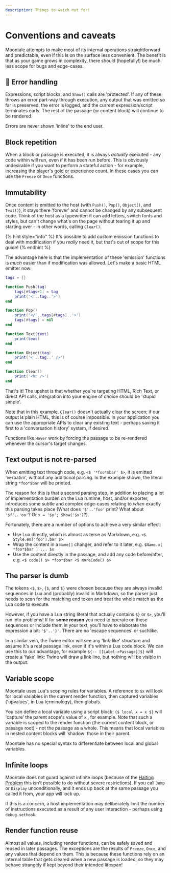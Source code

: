 ```yaml
---
description: Things to watch out for!
---
```


# Conventions and caveats

Moontale attempts to make most of its internal operations straightforward and predictable, even if this is on the surface less convenient. The benefit is that as your game grows in complexity, there should \(hopefully!\) be much less scope for bugs and edge-cases.

## 🚧 Error handling

Expressions, script blocks, and `Show()` calls are 'protected'. If any of these throws an error part-way through execution, any output that was emitted so far is preserved, the error is logged, and the current expression/script terminates early. The rest of the passage \(or content block\) will continue to be rendered.

Errors are never shown 'inline' to the end user.

## Block repetition

When a block or passage is executed, it is always _actually_ executed - any code within will run, even if it has been run before. This is obviously undesirable if you want to perform a stateful action - for example, increasing the player's gold or experience count. In these cases you can use the `Freeze` or `Once` functions.

## Immutability

Once content is emitted to the host \(with `Push()`, `Pop()`, `Object()`, and `Text()`\), it stays there 'forever' and cannot be changed by any subsequent code. Think of the host as a typewriter: it can add letters, switch fonts and styles, but can't change what's on the page without tearing it up and starting over - in other words, calling `Clear()`.

{% hint style="info" %}
It's possible to add custom emission functions to deal with modification if you _really_ need it, but that's out of scope for this guide!
{% endhint %}

The advantage here is that the implementation of these 'emission' functions is _much_ easier than if modification was allowed. Let's make a basic HTML emitter now:

```lua
tags = {}

function Push(tag)
    tags[#tags+1] = tag
    print('<'..tag..'>')
end

function Pop()
    print('</'..tags[#tags]..'>')
    tags[#tags] = nil
end

function Text(text)
    print(text)
end

function Object(tag)
    print('<'..tag..' />')
end

function Clear()
    print('<hr />')
end
```

That's it! The upshot is that whether you're targeting HTML, Rich Text, or direct API calls, integration into your engine of choice should be 'stupid simple'.

Note that in this example, `Clear()` doesn't actually clear the screen; if our output is plain HTML, this is of course impossible. In your application you can use the appropriate APIs to clear any existing text - perhaps saving it first to a 'conversation history' system, if desired.

Functions like `Hover` work by forcing the passage to be re-rendered whenever the cursor's target changes.

## Text output is not re-parsed

When emitting text through code, e.g. `<$ '*foo*$bar' $>`, it is emitted 'verbatim', without any additional parsing. In the example shown, the literal string `*foo*$bar` will be printed.

The reason for this is that a second parsing step, in addition to placing a lot of implementation burden on the Lua runtime, host, and/or exporter, introduces some subtle and complex edge-cases relating to _when_ exactly this parsing takes place \(What does `'$'..'foo'` print? What about `'$f'..'oo'`? Or `x = '$y'; Show('$x')`?\).

Fortunately, there are a number of options to achieve a very similar effect:

* Use Lua directly, which is almost as terse as Markdown, e.g. `<$ Style.em('foo'),bar $>`
* Wrap the content in a `Name[]` changer, and refer to it later, e.g. `$Name.x[ *foo*$bar ] ... $x`
* Use the content directly in the passage, and add any code before/after, e.g. `<$ code() $> *foo*$bar <$ moreCode() $>`

## The parser is dumb

The tokens `<$`, `$>`, `{$`, and `$}` were chosen because they are always invalid sequences in Lua and \(probably\) invalid in Markdown, so the parser just needs to scan for the matching end token and treat the whole match as the Lua code to execute.

However, if you have a Lua string literal that actually contains `$}` or `$>`, you'll run into problems! If for **some reason** you need to operate on these sequences or include them in your text, you'll have to elaborate the expression a bit: `'$'..'}'`. There are no 'escape sequences' or suchlike.

In a similar vein, the Twine editor will see any 'link-like' structure and assume it's a real passage link, even if it's within a Lua code block. We can use this to our advantage, for example `${-- [[Label->Passage]]$}` will create a 'fake' link: Twine will draw a link line, but nothing will be visible in the output.

## Variable scope

Moontale uses Lua's scoping rules for variables. A reference to `$x` will look for local variables in the current render function, then captured variables \('upvalues', in Lua terminology\), then globals.

You can define a local variable using a script block: `{$ local x = x $}` will 'capture' the parent scope's value of `x` , for example. Note that such a variable is scoped to the render function \(the current content block, or passage root\) - not the passage as a whole. This means that local variables in nested content blocks will 'shadow' those in their parent.

Moontale has no special syntax to differentiate between local and global variables.

## Infinite loops

Moontale does not guard against infinite loops \(because of the [Halting Problem](https://en.wikipedia.org/wiki/Halting_problem) this isn't possible to do without severe restrictions\). If you call `Jump` or `Display` unconditionally, and it ends up back at the same passage you called it from, your app will lock up.

If this is a concern, a host implementation may deliberately limit the number of instructions executed as a result of any user interaction - perhaps using `debug.sethook`.

## Render function reuse

Almost all values, including render functions, can be safely saved and reused in later passages. The exceptions are the results of `Freeze`, `Once`, and any values that depend on them. This is because these functions rely on an internal table that gets cleared when a new passage is loaded, so they may behave strangely if kept beyond their intended lifespan!



